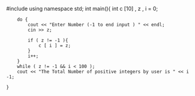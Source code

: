 #include<iostream>
using namespace std;
	int main(){
		int c [10] , z  , i = 0;
		
		do {
			cout << "Enter Number (-1 to end input ) " << endl;
			cin >> z;
			
			if ( z != -1 ){
				c [ i ] = z;
			}
			i++;
		}
		while ( z != -1 && i < 100 );
		cout << "The Total Number of positive integers by user is " << i -1;
		
	}
